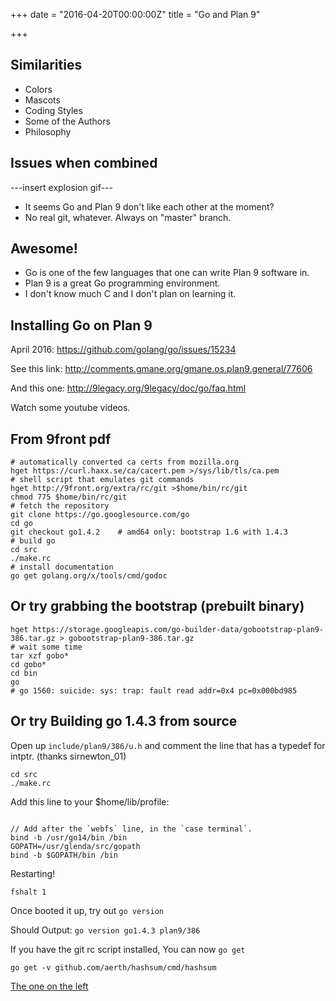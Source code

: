 
+++
date = "2016-04-20T00:00:00Z"
title = "Go and Plan 9"

+++

## Similarities

  * Colors
  * Mascots
  * Coding Styles
  * Some of the Authors
  * Philosophy

## Issues when combined

---insert explosion gif---

  * It seems Go and Plan 9 don't like each other at the moment?
  * No real git, whatever. Always on "master" branch.

## Awesome!

  * Go is one of the few languages that one can write Plan 9 software in.
  * Plan 9 is a great Go programming environment.
  * I don't know much C and I don't plan on learning it.

## Installing Go on Plan 9

April 2016: https://github.com/golang/go/issues/15234

See this link: http://comments.gmane.org/gmane.os.plan9.general/77606

And this one: http://9legacy.org/9legacy/doc/go/faq.html 

Watch some youtube videos.

## From 9front pdf

```
# automatically converted ca certs from mozilla.org
hget https://curl.haxx.se/ca/cacert.pem >/sys/lib/tls/ca.pem
# shell script that emulates git commands
hget http://9front.org/extra/rc/git >$home/bin/rc/git
chmod 775 $home/bin/rc/git
# fetch the repository
git clone https://go.googlesource.com/go
cd go
git checkout go1.4.2    # amd64 only: bootstrap 1.6 with 1.4.3
# build go
cd src
./make.rc
# install documentation
go get golang.org/x/tools/cmd/godoc

```


## Or try grabbing the bootstrap (prebuilt binary)

```
hget https://storage.googleapis.com/go-builder-data/gobootstrap-plan9-386.tar.gz > gobootstrap-plan9-386.tar.gz
# wait some time
tar xzf gobo*
cd gobo*
cd bin
go
# go 1560: suicide: sys: trap: fault read addr=0x4 pc=0x000bd985

```

## Or try Building go 1.4.3 from source

Open up `include/plan9/386/u.h` and comment the line that has a typedef for intptr. (thanks sirnewton_01)

```
cd src
./make.rc

```

Add this line to your $home/lib/profile:

```

// Add after the `webfs` line, in the `case terminal`.
bind -b /usr/go14/bin /bin
GOPATH=/usr/glenda/src/gopath
bind -b $GOPATH/bin /bin

```

Restarting!

` fshalt 1 `

Once booted it up, try out  `go version`

Should Output: ` go version go1.4.3 plan9/386 `

If you have the git rc script installed, You can now `go get`

`go get -v github.com/aerth/hashsum/cmd/hashsum`




[The one on the left](https://file.isupon.us/go-plan9.png)


